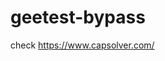 # geetest-bypass
check https://www.capsolver.com/ 





















                                                                                                             